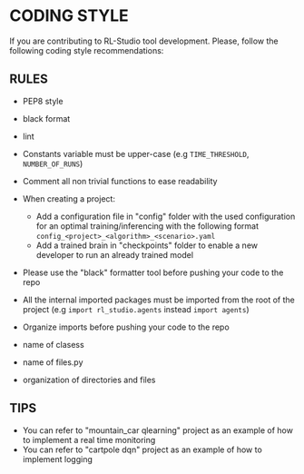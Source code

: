 # CODING STYLE

If you are contributing to RL-Studio tool development. Please, follow the following coding style recommendations:

## RULES

- PEP8 style
- black format
- lint
- Constants variable must be upper-case (e.g `TIME_THRESHOLD`, `NUMBER_OF_RUNS`)
- Comment all non trivial functions to ease readability
- When creating a project:
  - Add a configuration file in "config" folder with the used configuration for an optimal training/inferencing
    with the following format `config_<project>_<algorithm>_<scenario>.yaml`
  - Add a trained brain in "checkpoints" folder to enable a new developer to run an already trained model
- Please use the "black" formatter tool before pushing your code to the repo
- All the internal imported packages must be imported from the root of the project (e.g `import rl_studio.agents` instead `import agents`)
- Organize imports before pushing your code to the repo

- name of clasess
- name of files.py
- organization of directories and files

## TIPS

- You can refer to "mountain_car qlearning" project as an example of how to implement a real time monitoring
- You can refer to "cartpole dqn" project as an example of how to implement logging
